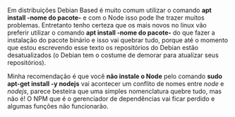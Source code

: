 Em distribuições Debian Based é muito comum utilizar o comando **apt install -nome do pacote-** e com o Node isso pode lhe 
trazer muitos problemas. Entretanto tenho certeza que os mais novos no linux vão preferir utilizar o comando 
**apt install -nome do pacote-** do que fazer a instalação do pacote binário e isso vai quebrar tudo, porque até o 
momento que estou escrevendo esse texto os repositórios do Debian estão desatualizados (o Debian tem o costume de 
demorar para atualizar seus repositórios).

Minha recomendação é que você **não instale o Node** pelo comando **sudo apt-get install -y nodejs** vai acontecer um conflito 
de nomes entre *node* e *nodejs*, parece besteira que uma simples nomenclatura quebre tudo, mas não é! O NPM que é o 
gerenciador de dependências vai ficar perdido e algumas funções não funcionarão.
